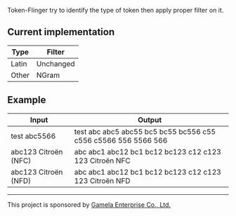 Token-Flinger try to identify the type of token then apply proper filter on it.

## Current implementation

Type | Filter
-----|-------
Latin | Unchanged
Other | NGram


## Example

Input | Output
------|-------
test abc5566 | test abc abc5 abc55 bc5 bc55 bc556 c55 c556 c5566 556 5566 566
abc123 Citroën (NFC) | abc abc1 abc12 bc1 bc12 bc123 c12 c123 123 Citroën NFC
abc123 Citroën (NFD) | abc abc1 abc12 bc1 bc12 bc123 c12 c123 123 Citroën NFD

-----------------------------
This project is sponsored by [Gamela Enterprise Co., Ltd.](https://www.gamela.com.tw)